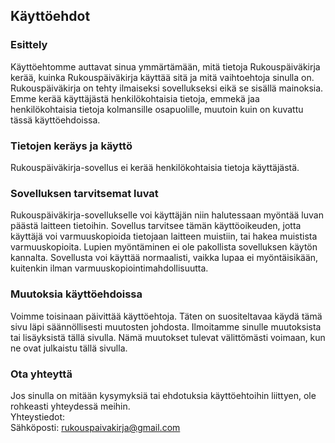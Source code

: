 Käyttöehdot  
----------------

### Esittely
Käyttöehtomme auttavat sinua ymmärtämään, mitä tietoja Rukouspäiväkirja kerää, kuinka Rukouspäiväkirja käyttää sitä ja mitä vaihtoehtoja sinulla on.
Rukouspäiväkirja on tehty ilmaiseksi sovellukseksi eikä se sisällä mainoksia.
Emme kerää käyttäjästä henkilökohtaisia tietoja, emmekä jaa henkilökohtaisia tietoja kolmansille osapuolille, muutoin kuin on kuvattu tässä käyttöehdoissa.  

### Tietojen keräys ja käyttö
Rukouspäiväkirja-sovellus ei kerää henkilökohtaisia tietoja käyttäjästä. 

### Sovelluksen tarvitsemat luvat
Rukouspäiväkirja-sovellukselle voi käyttäjän niin halutessaan myöntää luvan päästä laitteen tietoihin. Sovellus tarvitsee tämän käyttöoikeuden, jotta käyttäjä voi varmuuskopioida tietojaan laitteen muistiin, tai hakea muistista varmuuskopioita. Lupien myöntäminen ei ole pakollista sovelluksen käytön kannalta. Sovellusta voi käyttää normaalisti, vaikka lupaa ei myöntäisikään, kuitenkin ilman varmuuskopiointimahdollisuutta. 

### Muutoksia käyttöehdoissa
Voimme toisinaan päivittää käyttöehtoja. Täten on suositeltavaa käydä tämä sivu läpi säännöllisesti muutosten johdosta. Ilmoitamme sinulle muutoksista tai lisäyksistä tällä sivulla. Nämä muutokset tulevat välittömästi voimaan, kun ne ovat julkaistu tällä sivulla.

### Ota yhteyttä
Jos sinulla on mitään kysymyksiä tai ehdotuksia käyttöehtoihin liittyen, ole rohkeasti yhteydessä meihin.  
Yhteystiedot:  
Sähköposti: rukouspaivakirja@gmail.com

